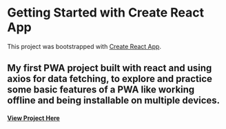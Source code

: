 # Getting Started with Create React App

This project was bootstrapped with [Create React App](https://github.com/facebook/create-react-app).

## My first PWA project built with react and using axios for data fetching, to explore and practice some basic features of a PWA like working offline and being installable on multiple devices.

#### [View Project Here](https://Steve-code16.github.io/react-pwa-weather-app)
